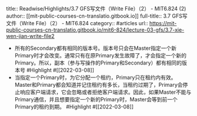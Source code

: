 title:: Readwise/Highlights/3.7 GFS写文件（Write File）（2） - MIT6.824 (2)
author:: [[mit-public-courses-cn-translatio.gitbook.io]]
full-title:: 3.7 GFS写文件（Write File）（2） - MIT6.824
category:: #articles
url:: https://mit-public-courses-cn-translatio.gitbook.io/mit6-824/lecture-03-gfs/3.7-xie-wen-jian-write-file2

- 所有的Secondary都有相同的版本号。版本号只会在Master指定一个新Primary时才会改变。通常只有在原Primary发生故障了，才会指定一个新的Primary。所以，副本（参与写操作的Primary和Secondary）都有相同的版本号 #Highlight #[[2022-03-08]]
- 当指定一个Primary时，为它分配一个租约，Primary只在租约内有效。Master和Primary都会知道并记住租约有多长，当租约过期了，Primary会停止响应客户端请求，它会忽略或者拒绝客户端请求。因此，如果Master不能与Primary通信，并且想要指定一个新的Primary时，Master会等到前一个Primary的租约到期。 #Highlight #[[2022-03-08]]